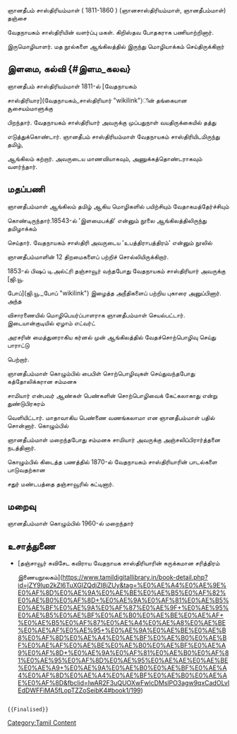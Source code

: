 ஞானதீபம் சாஸ்திரியம்மாள் ( 1811-1860 ) (ஞானசாஸ்திரியம்மாள், ஞானதீபம்மாள்) தஞ்சை
வேதநாயகம் சாஸ்திரியின் வளர்ப்பு மகள். கிறிஸ்தவ போதகராக பணியாற்றினார்.
இருமொழியாளர். மத நூல்களை ஆங்கிலத்தில் இருந்து மொழியாக்கம் செய்திருக்கிறார்

## இளமை, கல்வி {#இளம_கலவ}

ஞானதீபம் சாஸ்திரியம்மாள் 1811-ல் [வேதநாயகம்
சாஸ்திரியார](வேதநாயகம்_சாஸ்திரியார் "wikilink")ின் தங்கையான சூசையம்மாளுக்கு
பிறந்தார். வேதநாயகம் சாஸ்திரியார் அவருக்கு முப்பதுநாள் வயதிருக்கையில் தத்து
எடுத்துக்கொண்டார். ஞானதீபம் சாஸ்திரியம்மாள் வேதநாயகம் சாஸ்திரியிடமிருந்து தமிழ்,
ஆங்கிலம் கற்றார். அவருடைய மாணவியாகவும், அணுக்கத்தொண்டராகவும் வளர்ந்தார்.

## மதப்பணி

ஞானதீபம்மாள் ஆங்கிலம் தமிழ் ஆகிய மொழிகளில் பயிற்சியும் வேதாகமத்தேர்ச்சியும்
கொண்டிருந்தார்.18543-ல் \'இளமைபக்தி\' என்னும் நூலை ஆங்கிலத்திலிருந்து தமிழாக்கம்
செய்தார். வேதநாயகம் சாஸ்திரி அவருடைய \'உபத்திராபத்திரம்\' என்னும் நூலில்
ஞானதீபம்மாளின் 12 திறமைகளைப் பற்றிச் சொல்லியிருக்கிறார்.

1853-ல் பிஷப் டி.அல்ட்ரி தஞ்சாவூர் வந்தபோது வேதநாயகம் சாஸ்திரியார் அவருக்கு [ஜி.யூ.
போப்](ஜி.யூ._போப் "wikilink") இழைத்த அநீதிகளைப் பற்றிய புகாரை அனுப்பினார். அந்த
விசாரணையில் மொழிபெயர்ப்பாளராக ஞானதீபம்மாள் செயல்பட்டார். இடையான்குடியில் ஏழாம் எட்வர்ட்
அரசரின் மைத்துனராகிய கர்னல் முன் ஆங்கிலத்தில் வேதச்சொற்பொழிவு செய்து பாராட்டு
பெற்றார்.

ஞானதீபம்மாள் கொழும்பில் பைபிள் சொற்பொழிவுகள் செய்துவந்தபோது கத்தோலிக்கரான சம்மனசு
சாமியார் என்பவர் ஆண்கள் பெண்களின் சொற்பொழிவைக் கேட்கலாகாது என்று துண்டுபிரசுரம்
வெளியிட்டார். மாதாவாகிய பெண்ணை வணங்கலாமா என ஞானதீபம்மாள் பதில் சொன்னார். கொழும்பில்
ஞானதீபம்மாள் மறைந்தபோது சம்மனசு சாமியார் அவருக்கு அஞ்சலிப்பிரார்த்தனை நடத்தினார்.

கொழும்பில் கிடைத்த பணத்தில் 1870-ல் வேதநாயகம் சாஸ்திரியாரின் பாடல்களை பாடுவதற்கான
சதுர் மண்டபத்தை தஞ்சாவூரில் கட்டினார்.

## மறைவு

ஞானதீபம்மாள் கொழும்பில் 1960-ல் மறைந்தார்

## உசாத்துணை

-   [தஞ்சாவூர் சுவிசேட கவிராய வேதநாயக சாஸ்திரியாரின் சுருக்கமான சரித்திரம்
    இணையநூலகம்](https://www.tamildigitallibrary.in/book-detail.php?id=jZY9lup2kZl6TuXGlZQdjZI8jZUy&tag=%E0%AE%A4%E0%AE%9E%E0%AF%8D%E0%AE%9A%E0%AE%BE%E0%AE%B5%E0%AF%82%E0%AE%B0%E0%AF%8D+%E0%AE%9A%E0%AF%81%E0%AE%B5%E0%AE%BF%E0%AE%9A%E0%AF%87%E0%AE%9F+%E0%AE%95%E0%AE%B5%E0%AE%BF%E0%AE%B0%E0%AE%BE%E0%AE%AF+%E0%AE%B5%E0%AF%87%E0%AE%A4%E0%AE%A8%E0%AE%BE%E0%AE%AF%E0%AE%95+%E0%AE%9A%E0%AE%BE%E0%AE%B8%E0%AF%8D%E0%AE%A4%E0%AE%BF%E0%AE%B0%E0%AE%BF%E0%AE%AF%E0%AE%BE%E0%AE%B0%E0%AE%BF%E0%AE%A9%E0%AF%8D+%E0%AE%9A%E0%AF%81%E0%AE%B0%E0%AF%81%E0%AE%95%E0%AF%8D%E0%AE%95%E0%AE%AE%E0%AE%BE%E0%AE%A9+%E0%AE%9A%E0%AE%B0%E0%AE%BF%E0%AE%A4%E0%AF%8D%E0%AE%A4%E0%AE%BF%E0%AE%B0%E0%AE%AE%E0%AF%8D&fbclid=IwAR2F3uQUOXwFwlcDMslPO3agw9qxCadOLvIEdDWFFiMA5fLopTZZoSeibK4#book1/199)

```{=mediawiki}
{{Finalised}}
```
[Category:Tamil Content](Category:Tamil_Content "wikilink")
